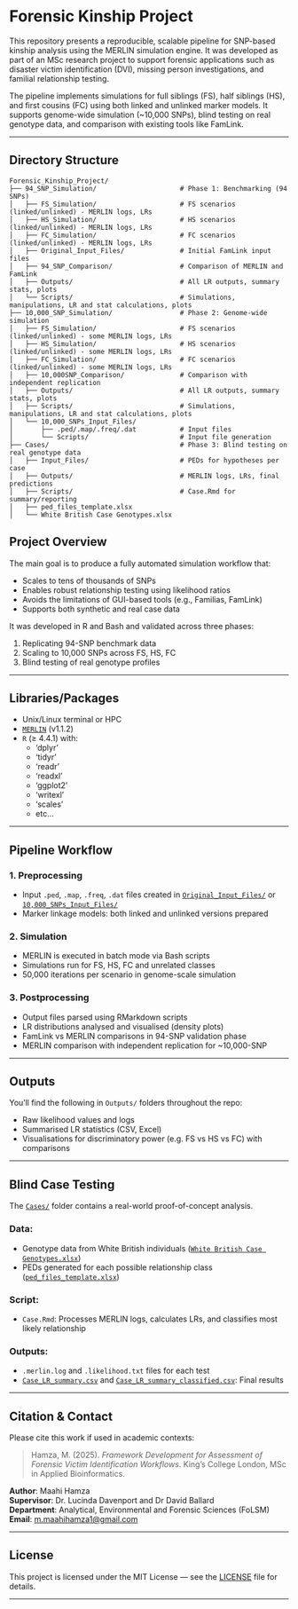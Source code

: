 # Forensic Kinship Project

This repository presents a reproducible, scalable pipeline for SNP-based kinship analysis using the MERLIN simulation engine. It was developed as part of an MSc research project to support forensic applications such as disaster victim identification (DVI), missing person investigations, and familial relationship testing.

The pipeline implements simulations for full siblings (FS), half siblings (HS), and first cousins (FC) using both linked and unlinked marker models. It supports genome-wide simulation (~10,000 SNPs), blind testing on real genotype data, and comparison with existing tools like FamLink.

---

## Directory Structure

```
Forensic_Kinship_Project/
├── 94_SNP_Simulation/                     # Phase 1: Benchmarking (94 SNPs)
│   ├── FS_Simulation/                     # FS scenarios (linked/unlinked) - MERLIN logs, LRs
│   ├── HS_Simulation/                     # HS scenarios (linked/unlinked) - MERLIN logs, LRs
│   ├── FC_Simulation/                     # FC scenarios (linked/unlinked) - MERLIN logs, LRs
│   ├── Original_Input_Files/              # Initial FamLink input files
│   ├── 94_SNP_Comparison/                 # Comparison of MERLIN and FamLink
│   ├── Outputs/                           # All LR outputs, summary stats, plots
│   └── Scripts/                           # Simulations, manipulations, LR and stat calculations, plots
├── 10,000_SNP_Simulation/                 # Phase 2: Genome-wide simulation
│   ├── FS_Simulation/                     # FS scenarios (linked/unlinked) - some MERLIN logs, LRs
│   ├── HS_Simulation/                     # HS scenarios (linked/unlinked) - some MERLIN logs, LRs
│   ├── FC_Simulation/                     # FC scenarios (linked/unlinked) - some MERLIN logs, LRs
│   ├── 10,000SNP_Comparison/              # Comparison with independent replication
│   ├── Outputs/                           # All LR outputs, summary stats, plots
│   ├── Scripts/                           # Simulations, manipulations, LR and stat calculations, plots
│   └── 10,000_SNPs_Input_Files/
│       ├── .ped/.map/.freq/.dat           # Input files
│       └── Scripts/                       # Input file generation
├── Cases/                                 # Phase 3: Blind testing on real genotype data
│   ├── Input_Files/                       # PEDs for hypotheses per case
│   ├── Outputs/                           # MERLIN logs, LRs, final predictions
│   ├── Scripts/                           # Case.Rmd for summary/reporting
│   ├── ped_files_template.xlsx
│   └── White British Case Genotypes.xlsx
```

## Project Overview

The main goal is to produce a fully automated simulation workflow that:

- Scales to tens of thousands of SNPs
- Enables robust relationship testing using likelihood ratios
- Avoids the limitations of GUI-based tools (e.g., Familias, FamLink)
- Supports both synthetic and real case data

It was developed in R and Bash and validated across three phases:
1. Replicating 94-SNP benchmark data
2. Scaling to 10,000 SNPs across FS, HS, FC
3. Blind testing of real genotype profiles

---

## Libraries/Packages 

- Unix/Linux terminal or HPC
- [`MERLIN`](http://csg.sph.umich.edu/abecasis/Merlin/) (v1.1.2)
- `R` (≥ 4.4.1) with:
  - ‘dplyr’
  - ‘tidyr’
  - ‘readr’
  - ‘readxl’
  - ‘ggplot2’
  - ‘writexl’
  - ‘scales’
  - etc...

---

## Pipeline Workflow

### 1. Preprocessing
- Input `.ped`, `.map`, `.freq`, `.dat` files created in [`Original_Input_Files/`](94_SNP_Simulation/Original_Input_Files) or [`10,000_SNPs_Input_Files/`](10,000_SNP_Simulation/10,000_SNPs_Input_Files/) 
- Marker linkage models: both linked and unlinked versions prepared

### 2. Simulation
- MERLIN is executed in batch mode via Bash scripts
- Simulations run for FS, HS, FC and unrelated classes
- 50,000 iterations per scenario in genome-scale simulation

### 3. Postprocessing
- Output files parsed using RMarkdown scripts
- LR distributions analysed and visualised (density plots)
- FamLink vs MERLIN comparisons in 94-SNP validation phase
- MERLIN comparison with independent replication for ~10,000-SNP

---

## Outputs

You’ll find the following in `Outputs/` folders throughout the repo:
- Raw likelihood values and logs
- Summarised LR statistics (CSV, Excel)
- Visualisations for discriminatory power (e.g. FS vs HS vs FC) with comparisons

---

## Blind Case Testing

The [`Cases/`](Cases) folder contains a real-world proof-of-concept analysis.

### Data:
- Genotype data from White British individuals ([`White British Case Genotypes.xlsx`](Cases/White%20British%20Case%20Genotypes.xlsx))
- PEDs generated for each possible relationship class ([`ped_files_template.xlsx`](Cases/ped_files_template.xlsx))

### Script:
- `Case.Rmd`: Processes MERLIN logs, calculates LRs, and classifies most likely relationship

### Outputs:
- `.merlin.log` and `.likelihood.txt` files for each test
-  [`Case_LR_summary.csv`](Cases/Outputs/Case_LR_summary.csv) and [`Case_LR_summary_classified.csv`](Cases/Outputs/Case_LR_summary_classified.csv): Final results

---

## Citation & Contact

Please cite this work if used in academic contexts:

> Hamza, M. (2025). *Framework Development for Assessment of Forensic Victim Identification Workflows*. King’s College London, MSc in Applied Bioinformatics.

**Author**: Maahi Hamza  
**Supervisor**: Dr. Lucinda Davenport and Dr David Ballard  
**Department**: Analytical, Environmental and Forensic Sciences (FoLSM)  
**Email**: m.maahihamza1@gmail.com

---

## License

This project is licensed under the MIT License — see the [LICENSE](LICENSE) file for details.

---
 
